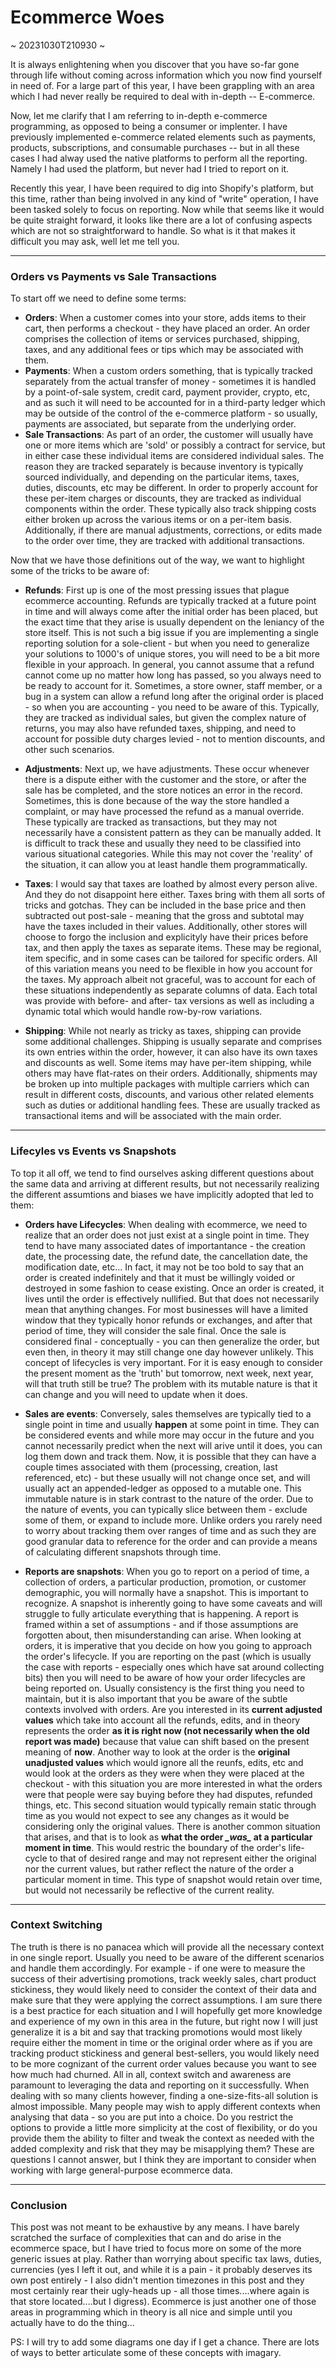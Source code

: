 # Ecommerce Woes

~ 20231030T210930 ~

It is always enlightening when you discover that you have so-far gone through life without coming across information which you now find yourself in need of. For a large part of this year, I have been grappling with an area which I had never really be required to deal with in-depth -- E-commerce.

Now, let me clarify that I am referring to in-depth e-commerce programming, as opposed to being a consumer or implenter. I have previously implemented e-commerce related elements such as payments, products, subscriptions, and consumable purchases -- but in all these cases I had alway used the native platforms to perform all the reporting. Namely I had used the platform, but never had I tried to report on it.

Recently this year, I have been required to dig into Shopify's platform, but this time, rather than being involved in any kind of "write" operation, I have been tasked solely to focus on reporting. Now while that seems like it would be quite straight forward, it looks like there are a lot of confusing aspects which are not so straightforward to handle. So what is it that makes it difficult you may ask, well let me tell you.

---

### Orders vs Payments vs Sale Transactions

To start off we need to define some terms:

- **Orders**: When a customer comes into your store, adds items to their cart, then performs a checkout - they have placed an order. An order comprises the collection of items or services purchased, shipping, taxes, and any additional fees or tips which may be associated with them.
- **Payments**: When a custom orders something, that is typically tracked separately from the actual transfer of money - sometimes it is handled by a point-of-sale system, credit card, payment provider, crypto, etc, and as such it will need to be accounted for in a third-party ledger which may be outside of the control of the e-commerce platform - so usually, payments are associated, but separate from the underlying order.
- **Sale Transactions**: As part of an order, the customer will usually have one or more items which are 'sold' or possibly a contract for service, but in either case these individual items are considered individual sales. The reason they are tracked separately is because inventory is typically sourced individually, and depending on the particular items, taxes, duties, discounts, etc may be different. In order to properly account for these per-item charges or discounts, they are tracked as individual components within the order. These typically also track shipping costs either broken up across the various items or on a per-item basis. Additionally, if there are manual adjustments, corrections, or edits made to the order over time, they are tracked with additional transactions.

Now that we have those definitions out of the way, we want to highlight some of the tricks to be aware of:

- **Refunds**: First up is one of the most pressing issues that plague ecommerce accounting. Refunds are typically tracked at a future point in time and will always come after the initial order has been placed, but the exact time that they arise is usually dependent on the leniancy of the store itself. This is not such a big issue if you are implementing a single reporting solution for a sole-client - but when you need to generalize your solutions to 1000's of unique stores, you will need to be a bit more flexible in your approach. In general, you cannot assume that a refund cannot come up no matter how long has passed, so you always need to be ready to account for it. Sometimes, a store owner, staff member, or a bug in a system can allow a refund long after the original order is placed - so when you are accounting - you need to be aware of this. Typically, they are tracked as individual sales, but given the complex nature of returns, you may also have refunded taxes, shipping, and need to account for possible duty charges levied - not to mention discounts, and other such scenarios.

- **Adjustments**: Next up, we have adjustments. These occur whenever there is a dispute either with the customer and the store, or after the sale has be completed, and the store notices an error in the record. Sometimes, this is done because of the way the store handled a complaint, or may have processed the refund as a manual override. These typically are tracked as transactions, but they may not necessarily have a consistent pattern as they can be manually added. It is difficult to track these and usually they need to be classified into various situational categories. While this may not cover the 'reality' of the situation, it can allow you at least handle them programmatically.

- **Taxes**: I would say that taxes are loathed by almost every person alive. And they do not disappoint here either. Taxes bring with them all sorts of tricks and gotchas. They can be included in the base price and then subtracted out post-sale - meaning that the gross and subtotal may have the taxes included in their values. Additionally, other stores will choose to forgo the inclusion and explicityly have their prices before tax, and then apply the taxes as separate items. These may be regional, item specific, and in some cases can be tailored for specific orders. All of this variation means you need to be flexible in how you account for the taxes. My approach albeit not graceful, was to account for each of these situations independently as separate columns of data. Each total was provide with before- and after- tax versions as well as including a dynamic total which would handle row-by-row variations.

- **Shipping**: While not nearly as tricky as taxes, shipping can provide some additional challenges. Shipping is usually separate and comprises its own entries within the order, however, it can also have its own taxes and discounts as well. Some items may have per-item shipping, while others may have flat-rates on their orders. Additionally, shipments may be broken up into multiple packages with multiple carriers which can result in different costs, discounts, and various other related elements such as duties or additional handling fees. These are usually tracked as transactional items and will be associated with the main order.

---

### Lifecyles vs Events vs Snapshots

To top it all off, we tend to find ourselves asking different questions about the same data and arriving at different results, but not necessarily realizing the different assumtions and biases we have implicitly adopted that led to them:

- **Orders have Lifecycles**: When dealing with ecommerce, we need to realize that an order does not just exist at a single point in time. They tend to have many associated dates of importantance - the creation date, the processing date, the refund date, the cancellation date, the modification date, etc... In fact, it may not be too bold to say that an order is created indefinitely and that it must be willingly voided or destroyed in some fashion to cease existing. Once an order is created, it lives until the order is effectively nullified. But that does not necessarily mean that anything changes. For most businesses will have a limited window that they typically honor refunds or exchanges, and after that period of time, they will consider the sale final. Once the sale is considered final - conceptually - you can then generalize the order, but even then, in theory it may still change one day however unlikely. This concept of lifecycles is very important. For it is easy enough to consider the present moment as the 'truth' but tomorrow, next week, next year, will that truth still be true? The problem with its mutable nature is that it can change and you will need to update when it does.

- **Sales are events**: Conversely, sales themselves are typically tied to a single point in time and usually **happen** at some point in time. They can be considered events and while more may occur in the future and you cannot necessarily predict when the next will arive until it does, you can log them down and track them. Now, it is possible that they can have a couple times associated with them (processing, creation, last referenced, etc) - but these usually will not change once set, and will usually act an appended-ledger as opposed to a mutable one. This immutable nature is in stark contrast to the nature of the order. Due to the nature of events, you can typically slice between them - exclude some of them, or expand to include more. Unlike orders you rarely need to worry about tracking them over ranges of time and as such they are good granular data to reference for the order and can provide a means of calculating different snapshots through time.

- **Reports are snapshots**: When you go to report on a period of time, a collection of orders, a particular production, promotion, or customer demographic, you will normally have a snapshot. This is important to recognize. A snapshot is inherently going to have some caveats and will struggle to fully articulate everything that is happening. A report is framed within a set of assumptions - and if those assumptions are forgotten about, then misunderstanding can arise. When looking at orders, it is imperative that you decide on how you going to approach the order's lifecycle. If you are reporting on the past (which is usually the case with reports - especially ones which have sat around collecting bits) then you will need to be aware of how your order lifecycles are being reported on. Usually consistency is the first thing you need to maintain, but it is also important that you be aware of the subtle contexts involved with orders. Are you interested in its **current adjusted values** which take into account all the refunds, edits, and in theory represents the order **as it is right now (not necessarily when the old report was made)** because that value can shift based on the present meaning of **now**. Another way to look at the order is the **original unadjusted values** which would ignore all the reunfs, edits, etc and would look at the orders as they were when they were placed at the checkout - with this situation you are more interested in what the orders were that people were say buying before they had disputes, refunded things, etc. This second situation would typically remain static through time as you would not expect to see any changes as it would be considering only the original values. There is another common situation that arises, and that is to look as **what the order _\_was\__ at a particular moment in time**. This would restric the boundary of the order's life-cycle to that of desired range and may not represent either the original nor the current values, but rather reflect the nature of the order a particular moment in time. This type of snapshot would retain over time, but would not necessarily be reflective of the current reality.

---

### Context Switching
The truth is there is no panacea which will provide all the necessary context in one single report. Usually you need to be aware of the different scenarios and handle them accordingly. For example - if one were to measure the success of their advertising promotions, track weekly sales, chart product stickiness, they would likely need to consider the context of their data and make sure that they were applying the correct assumptions. I am sure there is a best practice for each situation and I will hopefully get more knowledge and experience of my own in this area in the future, but right now I will just generalize it is a bit and say that tracking promotions would most likely require either the moment in time or the original order where as if you are tracking product stickiness and general best-sellers, you would likely need to be more cognizant of the current order values because you want to see how much had churned. All in all, context switch and awareness are paramount to leveraging the data and reporting on it successfully. When dealing with so many clients however, finding a one-size-fits-all solution is almost impossible. Many people may wish to apply different contexts when analysing that data - so you are put into a choice. Do you restrict the options to provide a little more simplicity at the cost of flexibility, or do you provide them the ability to filter and tweak the context as needed with the added complexity and risk that they may be misapplying them? These are questions I cannot answer, but I think they are important to consider when working with large general-purpose ecommerce data.

---

### Conclusion
This post was not meant to be exhaustive by any means. I have barely scratched the surface of complexities that can and do arise in the ecommerce space, but I have tried to focus more on some of the more generic issues at play. Rather than worrying about specific tax laws, duties, currencies (yes I left it out, and while it is a pain - it probably deserves its own post entirely - I also didn't mention timezones in this post and they most certainly rear their ugly-heads up - all those times....where again is that store located....but I digress). Ecommerce is just another one of those areas in programming which in theory is all nice and simple until you actually have to do the thing...

PS: I will try to add some diagrams one day if I get a chance. There are lots of ways to better articulate some of these concepts with imagary.
